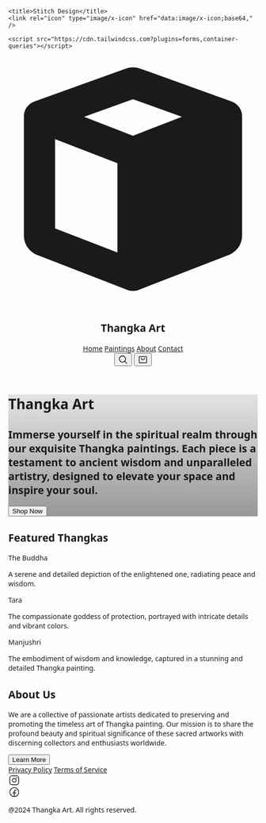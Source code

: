<html>
  <head>
    <link rel="preconnect" href="https://fonts.gstatic.com/" crossorigin="" />
    <link
      rel="stylesheet"
      as="style"
      onload="this.rel='stylesheet'"
      href="https://fonts.googleapis.com/css2?display=swap&amp;family=Be+Vietnam+Pro%3Awght%40400%3B500%3B700%3B900&amp;family=Noto+Sans%3Awght%40400%3B500%3B700%3B900"
    />

    <title>Stitch Design</title>
    <link rel="icon" type="image/x-icon" href="data:image/x-icon;base64," />

    <script src="https://cdn.tailwindcss.com?plugins=forms,container-queries"></script>
  </head>
  <body>
    <div
      class="relative flex size-full min-h-screen flex-col bg-[#111518] dark group/design-root overflow-x-hidden"
      style='font-family: "Be Vietnam Pro", "Noto Sans", sans-serif;'
    >
      <div class="layout-container flex h-full grow flex-col">
        <header class="flex items-center justify-between whitespace-nowrap border-b border-solid border-b-[#283239] px-10 py-3">
          <div class="flex items-center gap-4 text-white">
            <div class="size-4">
              <svg viewBox="0 0 48 48" fill="none" xmlns="http://www.w3.org/2000/svg">
                <path
                  fill-rule="evenodd"
                  clip-rule="evenodd"
                  d="M24 18.4228L42 11.475V34.3663C42 34.7796 41.7457 35.1504 41.3601 35.2992L24 42V18.4228Z"
                  fill="currentColor"
                ></path>
                <path
                  fill-rule="evenodd"
                  clip-rule="evenodd"
                  d="M24 8.18819L33.4123 11.574L24 15.2071L14.5877 11.574L24 8.18819ZM9 15.8487L21 20.4805V37.6263L9 32.9945V15.8487ZM27 37.6263V20.4805L39 15.8487V32.9945L27 37.6263ZM25.354 2.29885C24.4788 1.98402 23.5212 1.98402 22.646 2.29885L4.98454 8.65208C3.7939 9.08038 3 10.2097 3 11.475V34.3663C3 36.0196 4.01719 37.5026 5.55962 38.098L22.9197 44.7987C23.6149 45.0671 24.3851 45.0671 25.0803 44.7987L42.4404 38.098C43.9828 37.5026 45 36.0196 45 34.3663V11.475C45 10.2097 44.2061 9.08038 43.0155 8.65208L25.354 2.29885Z"
                  fill="currentColor"
                ></path>
              </svg>
            </div>
            <h2 class="text-white text-lg font-bold leading-tight tracking-[-0.015em]">Thangka Art</h2>
          </div>
          <div class="flex flex-1 justify-end gap-8">
            <div class="flex items-center gap-9">
              <a class="text-white text-sm font-medium leading-normal" href="#">Home</a>
              <a class="text-white text-sm font-medium leading-normal" href="#">Paintings</a>
              <a class="text-white text-sm font-medium leading-normal" href="#">About</a>
              <a class="text-white text-sm font-medium leading-normal" href="#">Contact</a>
            </div>
            <div class="flex gap-2">
              <button
                class="flex max-w-[480px] cursor-pointer items-center justify-center overflow-hidden rounded-xl h-10 bg-[#283239] text-white gap-2 text-sm font-bold leading-normal tracking-[0.015em] min-w-0 px-2.5"
              >
                <div class="text-white" data-icon="MagnifyingGlass" data-size="20px" data-weight="regular">
                  <svg xmlns="http://www.w3.org/2000/svg" width="20px" height="20px" fill="currentColor" viewBox="0 0 256 256">
                    <path
                      d="M229.66,218.34l-50.07-50.06a88.11,88.11,0,1,0-11.31,11.31l50.06,50.07a8,8,0,0,0,11.32-11.32ZM40,112a72,72,0,1,1,72,72A72.08,72.08,0,0,1,40,112Z"
                    ></path>
                  </svg>
                </div>
              </button>
              <button
                class="flex max-w-[480px] cursor-pointer items-center justify-center overflow-hidden rounded-xl h-10 bg-[#283239] text-white gap-2 text-sm font-bold leading-normal tracking-[0.015em] min-w-0 px-2.5"
              >
                <div class="text-white" data-icon="ShoppingBag" data-size="20px" data-weight="regular">
                  <svg xmlns="http://www.w3.org/2000/svg" width="20px" height="20px" fill="currentColor" viewBox="0 0 256 256">
                    <path
                      d="M216,40H40A16,16,0,0,0,24,56V200a16,16,0,0,0,16,16H216a16,16,0,0,0,16-16V56A16,16,0,0,0,216,40Zm0,160H40V56H216V200ZM176,88a48,48,0,0,1-96,0,8,8,0,0,1,16,0,32,32,0,0,0,64,0,8,8,0,0,1,16,0Z"
                    ></path>
                  </svg>
                </div>
              </button>
            </div>
            <div
              class="bg-center bg-no-repeat aspect-square bg-cover rounded-full size-10"
              style='background-image: url("https://lh3.googleusercontent.com/aida-public/AB6AXuCRWs9ONJ3eIK1GwxMyy5KLEsSHTZdSRxlPiDc0W7983ITX8Q4Pt227oc8TOjDL5kspN2INs-xO6-SD0uKIG5NTj2KLtym0Hpiwrl_bTpFfc2TX7DmV_WJHQcv4cxn1t-CMiEeDaKO19SzY0QnTNSEftQZ8pde1lP3zQ5nObG9opSE4C2LdHlnlh7u7qGjZCrsmEkd7GnKN6Ky4apIpCWSUiNfW3i96Q8EGY5qU8AYbFZ0mr7WYQqz4zCkCvHWO2Qn7UKjXo96-O00");'
            ></div>
          </div>
        </header>
        <div class="px-40 flex flex-1 justify-center py-5">
          <div class="layout-content-container flex flex-col max-w-[960px] flex-1">
            <div class="@container">
              <div class="@[480px]:p-4">
                <div
                  class="flex min-h-[480px] flex-col gap-6 bg-cover bg-center bg-no-repeat @[480px]:gap-8 @[480px]:rounded-xl items-center justify-center p-4"
                  style='background-image: linear-gradient(rgba(0, 0, 0, 0.1) 0%, rgba(0, 0, 0, 0.4) 100%), url("https://lh3.googleusercontent.com/aida-public/AB6AXuAecp3T8b6-kcUWPHJ42_C93FehX1NBAUbHmyZGD91BZWQ3l9cFNxTNQQJ71cTEY6Zti0pCdZrIebWEWF8i7N6r2jGeEBczgzIthXmHvUa51LeebomyQ1-UUu9Yf0bJ09XpSWtubTWw-56M2tp7g31rDgJSMC4kaPIz__m9PvutUI0HmX7dcbbAbDuHhwE6msruEFtj4M8hb4oyt4gPUHZl_RPMyVoUyLigOElVhyerX66vwdLiMyqkkrC7V78qtyCK4FZzhvTczb8");'
                >
                  <div class="flex flex-col gap-2 text-center">
                    <h1
                      class="text-white text-4xl font-black leading-tight tracking-[-0.033em] @[480px]:text-5xl @[480px]:font-black @[480px]:leading-tight @[480px]:tracking-[-0.033em]"
                    >
                      Thangka Art
                    </h1>
                    <h2 class="text-white text-sm font-normal leading-normal @[480px]:text-base @[480px]:font-normal @[480px]:leading-normal">
                      Immerse yourself in the spiritual realm through our exquisite Thangka paintings. Each piece is a testament to ancient wisdom and unparalleled artistry,
                      designed to elevate your space and inspire your soul.
                    </h2>
                  </div>
                  <button
                    class="flex min-w-[84px] max-w-[480px] cursor-pointer items-center justify-center overflow-hidden rounded-xl h-10 px-4 @[480px]:h-12 @[480px]:px-5 bg-[#1391eb] text-white text-sm font-bold leading-normal tracking-[0.015em] @[480px]:text-base @[480px]:font-bold @[480px]:leading-normal @[480px]:tracking-[0.015em]"
                  >
                    <span class="truncate">Shop Now</span>
                  </button>
                </div>
              </div>
            </div>
            <h2 class="text-white text-[22px] font-bold leading-tight tracking-[-0.015em] px-4 pb-3 pt-5">Featured Thangkas</h2>
            <div class="flex overflow-y-auto [-ms-scrollbar-style:none] [scrollbar-width:none] [&amp;::-webkit-scrollbar]:hidden">
              <div class="flex items-stretch p-4 gap-3">
                <div class="flex h-full flex-1 flex-col gap-4 rounded-lg min-w-60">
                  <div
                    class="w-full bg-center bg-no-repeat aspect-[3/4] bg-cover rounded-xl flex flex-col"
                    style='background-image: url("https://lh3.googleusercontent.com/aida-public/AB6AXuBuTP5FUdEsAjq4DayMjI8L5KdFkGEjNrQmi4a3dF9vLZ0L2FDMhswbGBMyj1q53mkZMEVQ_If7WqovNDEKw55wEA-qK2-B4Th4PtNC_dnunuw2vq1iZwRssf1AvSn4UNOOOfiSlX9WL8bNaTX0RdYS5cJp-qzPSnb98nAejXLsVJnINsu92ru9h5IAkkBxDT4CwJZHQeRfKxYArbG2IVbonI1AoxOciTnKrkdbDBOLP3WpVBO1_aakewCF-DcobTWeyKepofoZHKE");'
                  ></div>
                  <div>
                    <p class="text-white text-base font-medium leading-normal">The Buddha</p>
                    <p class="text-[#9dadb9] text-sm font-normal leading-normal">A serene and detailed depiction of the enlightened one, radiating peace and wisdom.</p>
                  </div>
                </div>
                <div class="flex h-full flex-1 flex-col gap-4 rounded-lg min-w-60">
                  <div
                    class="w-full bg-center bg-no-repeat aspect-[3/4] bg-cover rounded-xl flex flex-col"
                    style='background-image: url("https://lh3.googleusercontent.com/aida-public/AB6AXuDMyoxZaUkK08hBbdIPUfxocdvAafIsc58Rcsbx7O0DTs1VgVy4E8RDXLMlUFTEHMrpdrQYyx44bOHeKmo_VNXlk3K_q3AqG1l_xDN3evTqNKOjG02QGsYB6mExLRbAaCYrdVSbByL21aLc58SlJ_blMOfD8A1i_OkCewFtscrXsH5TK1JsEydjhfVyxCARRkUpWYqNoBHKYfN9NBC4okWkbnWXsquCGy_iVP1kj05rs9VIwSM5LHFlmUV9YyDLN87CsNrm0EG9vGM");'
                  ></div>
                  <div>
                    <p class="text-white text-base font-medium leading-normal">Tara</p>
                    <p class="text-[#9dadb9] text-sm font-normal leading-normal">The compassionate goddess of protection, portrayed with intricate details and vibrant colors.</p>
                  </div>
                </div>
                <div class="flex h-full flex-1 flex-col gap-4 rounded-lg min-w-60">
                  <div
                    class="w-full bg-center bg-no-repeat aspect-[3/4] bg-cover rounded-xl flex flex-col"
                    style='background-image: url("https://lh3.googleusercontent.com/aida-public/AB6AXuDG8mJ-s8AInO8C-NuEZtTWYwhrjCn6FZT5Asl5i0MdsmC4N3L__9JXBHASG7lq9esVXS4f41WvLMMNJP5tCm4K-V0oybMEaU5YO0BY-8FKx8rLld-4k6NQoyxm-HuCCh3aGisSJwcVf9DSrsxLtEFCf6sjTojA1eAPI_ya8k4SOuFfQ_pmLgBPyBcTa6NI25XEHZsfO9wc0O_2_x-qdbLa-f-dkKnlddgCzAys7nqXdtnRi6TNJR-PZun9N_SeXO-_h2fhse9FcYI");'
                  ></div>
                  <div>
                    <p class="text-white text-base font-medium leading-normal">Manjushri</p>
                    <p class="text-[#9dadb9] text-sm font-normal leading-normal">The embodiment of wisdom and knowledge, captured in a stunning and detailed Thangka painting.</p>
                  </div>
                </div>
              </div>
            </div>
            <h2 class="text-white text-[22px] font-bold leading-tight tracking-[-0.015em] px-4 pb-3 pt-5">About Us</h2>
            <p class="text-white text-base font-normal leading-normal pb-3 pt-1 px-4">
              We are a collective of passionate artists dedicated to preserving and promoting the timeless art of Thangka painting. Our mission is to share the profound beauty and
              spiritual significance of these sacred artworks with discerning collectors and enthusiasts worldwide.
            </p>
            <div class="flex px-4 py-3 justify-start">
              <button
                class="flex min-w-[84px] max-w-[480px] cursor-pointer items-center justify-center overflow-hidden rounded-xl h-10 px-4 bg-[#283239] text-white text-sm font-bold leading-normal tracking-[0.015em]"
              >
                <span class="truncate">Learn More</span>
              </button>
            </div>
          </div>
        </div>
        <footer class="flex justify-center">
          <div class="flex max-w-[960px] flex-1 flex-col">
            <footer class="flex flex-col gap-6 px-5 py-10 text-center @container">
              <div class="flex flex-wrap items-center justify-center gap-6 @[480px]:flex-row @[480px]:justify-around">
                <a class="text-[#9dadb9] text-base font-normal leading-normal min-w-40" href="#">Privacy Policy</a>
                <a class="text-[#9dadb9] text-base font-normal leading-normal min-w-40" href="#">Terms of Service</a>
              </div>
              <div class="flex flex-wrap justify-center gap-4">
                <a href="#">
                  <div class="text-[#9dadb9]" data-icon="InstagramLogo" data-size="24px" data-weight="regular">
                    <svg xmlns="http://www.w3.org/2000/svg" width="24px" height="24px" fill="currentColor" viewBox="0 0 256 256">
                      <path
                        d="M128,80a48,48,0,1,0,48,48A48.05,48.05,0,0,0,128,80Zm0,80a32,32,0,1,1,32-32A32,32,0,0,1,128,160ZM176,24H80A56.06,56.06,0,0,0,24,80v96a56.06,56.06,0,0,0,56,56h96a56.06,56.06,0,0,0,56-56V80A56.06,56.06,0,0,0,176,24Zm40,152a40,40,0,0,1-40,40H80a40,40,0,0,1-40-40V80A40,40,0,0,1,80,40h96a40,40,0,0,1,40,40ZM192,76a12,12,0,1,1-12-12A12,12,0,0,1,192,76Z"
                      ></path>
                    </svg>
                  </div>
                </a>
                <a href="#">
                  <div class="text-[#9dadb9]" data-icon="FacebookLogo" data-size="24px" data-weight="regular">
                    <svg xmlns="http://www.w3.org/2000/svg" width="24px" height="24px" fill="currentColor" viewBox="0 0 256 256">
                      <path
                        d="M128,24A104,104,0,1,0,232,128,104.11,104.11,0,0,0,128,24Zm8,191.63V152h24a8,8,0,0,0,0-16H136V112a16,16,0,0,1,16-16h16a8,8,0,0,0,0-16H152a32,32,0,0,0-32,32v24H96a8,8,0,0,0,0,16h24v63.63a88,88,0,1,1,16,0Z"
                      ></path>
                    </svg>
                  </div>
                </a>
              </div>
              <p class="text-[#9dadb9] text-base font-normal leading-normal">@2024 Thangka Art. All rights reserved.</p>
            </footer>
          </div>
        </footer>
      </div>
    </div>
  </body>
</html>
